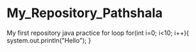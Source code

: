 # My_Repository_Pathshala
My first repository
java practice for loop
for(int i=0; i<10; i++){
system.out.println("Hello");
}

